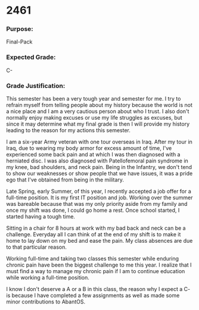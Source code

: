 # 2461

### Purpose: 
Final-Pack

### Expected Grade: 
C-

### Grade Justification: 

This semester has been a very tough year and semester for me. I try to refrain myself from telling people about my history because the world is not a nice place and I am a very cautious person about who I trust. I also don't normally enjoy making excuses or use my life struggles as excuses, but since it may determine what my final grade is then I will provide my history leading to the reason for my actions this semester.

I am a six-year Army veteran with one tour overseas in Iraq. After my tour in Iraq, due to wearing my body armor for excess amount of time, I've experienced some back pain and at which I was then diagnosed with a herniated disc. I was also diagnosed with Patellofemoral pain syndrome in my knee, bad shoulders, and neck pain. Being in the Infantry, we don't tend to show our weaknesses or show people that we have issues, it was a pride ego that I've obtained from being in the military.

Late Spring, early Summer, of this year, I recently accepted a job offer for a full-time position. It is my first IT position and job. Working over the summer was bareable because that was my only priority aside from my family and once my shift was done, I could go home a rest. Once school started, I started having a tough time.

Sitting in a chair for 8 hours at work with my bad back and neck can be a challenge. Everyday all I can think of at the end of my shift is to make it home to lay down on my bed and ease the pain. My class absences are due to that particular reason.

Working full-time and taking two classes this semester while enduring chronic pain have been the biggest challenge to me this year. I realize that I must find a way to manage my chronic pain if I am to continue education while working a full-time position.

I know I don't deserve a A or a B in this class, the reason why I expect a C- is because I have completed a few assignments as well as made some minor contributions to AbantOS.
